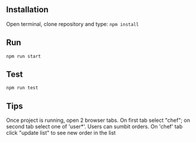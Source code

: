 ## Installation

Open terminal, clone repository and type:
`npm install`

## Run
`npm run start`

## Test
`npm run test`

## Tips
Once project is running, open 2 browser tabs. On first tab select "chef"; on second tab select one of 'user*'.
Users can sumbit orders. On 'chef' tab click "update list" to see new order in the list
